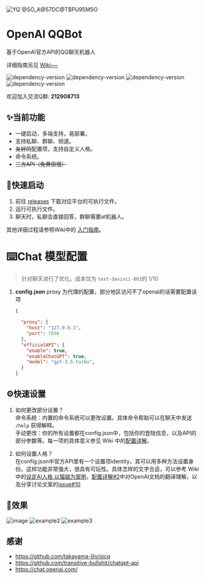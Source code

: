 ![YQ`@SO_A@57DC@T$PU95MSO](https://user-images.githubusercontent.com/59076088/208228558-797a6bca-c794-4173-8d0d-176f8e9d90d6.png)


# OpenAI QQBot

基于OpenAI官方API的QQ聊天机器人

详细指南另见 [Wiki~~](https://github.com/easydu2002/chat_gpt_oicq/wiki)

<img src="https://img.shields.io/github/repo-size/easydu2002/chat_gpt_oicq?color=green" alt="dependency-version" /> <img src="https://img.shields.io/github/package-json/dependency-version/easydu2002/chat_gpt_oicq/openai?color=black" alt="dependency-version" /> <img src="https://img.shields.io/github/package-json/dependency-version/easydu2002/chat_gpt_oicq/oicq" alt="dependency-version" /> <img src="https://img.shields.io/github/package-json/dependency-version/easydu2002/chat_gpt_oicq/chatgpt" alt="dependency-version" />

欢迎加入交流Q群: **212908713**



## ✨当前功能

- 一键启动，多端支持，易部署。
- 支持私聊、群聊、频道。
- ~~友好的~~配置项，支持自定义人格。
- 命令系统。
- ~~三方API（免费但慢）~~



## 🚀快速启动

1. 前往 [releases](https://github.com/easydu2002/chat_gpt_oicq/releases) 下载对应平台的可执行文件。
2. 运行可执行文件。
3. 聊天时，私聊会直接回答，群聊需要at机器人。

其他详细过程请参照Wiki中的 [入门指南](https://github.com/easydu2002/chat_gpt_oicq/wiki/%E5%85%A5%E9%97%A8%E6%8C%87%E5%8D%97)。



# ⌨️Chat 模型配置

> 针对聊天进行了优化，成本仅为 `text-davinci-003`的 1/10

1. **config.json**
   proxy 为代理的配置，部分地区访问不了openai的话需要配置该项

   ```json
   {
       
     "proxy": {
       "host": "127.0.0.1",
       "port": 7890
     },
     "officialAPI": {
       "enable": true,
       "enableChatGPT": true,
       "model": "gpt-3.5-turbo",
     }
   }
   ```

## ⚙快速设置

1. 如何更改部分设置？<br>
命令系统：内置的命令系统可以更改设置。具体命令帮助可以在聊天中发送 `/help` 获得解释。<br>
手动更改：你的所有设置都在config.json中，包括你的登陆信息，以及API的部分参数等。每一项的具体意义参见 Wiki 中的[配置详解](https://github.com/easydu2002/chat_gpt_oicq/wiki/%E9%85%8D%E7%BD%AE%E8%AF%A6%E8%A7%A3)。


2. 如何设置人格？<br>
在config.json中官方API里有一个设置项identity，其可以用多种方法设置身份。这样功能非常强大，很具有可玩性。具体怎样的文字合适，可以参考 Wiki 中的[设定AI人格 以猫娘为案例](https://github.com/easydu2002/chat_gpt_oicq/wiki/%E8%AE%BE%E5%AE%9AAI%E4%BA%BA%E6%A0%BC---%E4%BB%A5%E7%8C%AB%E5%A8%98%E4%B8%BA%E6%A1%88%E4%BE%8B%E3%80%90chatGPT%E7%8C%AB%E5%A8%98%E3%80%91)，[配置详解#2](https://github.com/easydu2002/chat_gpt_oicq/wiki/%E9%85%8D%E7%BD%AE%E8%AF%A6%E8%A7%A3#2-openai-%E6%A6%82%E8%BF%B0)中对OpenAI文档的翻译理解，以及分享讨论文案的[issue#10](https://github.com/easydu2002/chat_gpt_oicq/issues/10)


## 👀效果
![image](https://user-images.githubusercontent.com/59076088/206843285-9fdf53e6-a0c7-4432-89b4-75f56104affc.png)
![example2](https://user-images.githubusercontent.com/44737387/211142091-02118080-434d-4ab3-ba7f-e405e4243213.png)
![example3](https://user-images.githubusercontent.com/44737387/211142130-72d5e8b4-bd7e-42f6-aeda-f3666abcb8ec.jpg)

## 感谢

- https://github.com/takayama-lily/oicq
- https://github.com/transitive-bullshit/chatgpt-api
- https://chat.openai.com/
